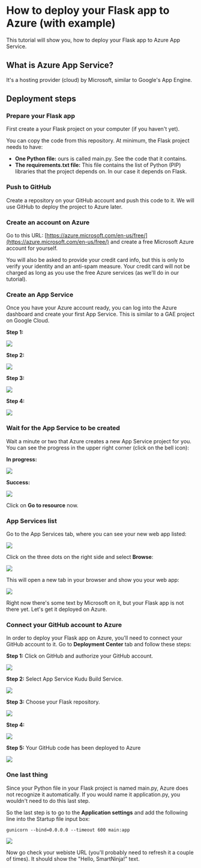 # How to deploy your Flask app to Azure (with example)

This tutorial will show you, how to deploy your Flask app to Azure App Service.

## What is Azure App Service?

It's a hosting provider (cloud) by Microsoft, similar to Google's App Engine.

## Deployment steps

### Prepare your Flask app

First create a your Flask project on your computer (if you haven't yet).

You can copy the code from this repository. At minimum, the Flask project needs to have:

- **One Python file:** ours is called main.py. See the code that it contains.
- **The requirements.txt file:** This file contains the list of Python (PIP) libraries that the project depends on. In 
our case it depends on Flask.

### Push to GitHub

Create a repository on your GitHub account and push this code to it. We will use GitHub to deploy the project to Azure later.

### Create an account on Azure

Go to this URL: [https://azure.microsoft.com/en-us/free/](https://azure.microsoft.com/en-us/free/) and create a free 
Microsoft Azure account for yourself.

You will also be asked to provide your credit card info, but this is only to verify your identity and an anti-spam 
measure. Your credit card will not be charged as long as you use the free Azure services (as we'll do in our tutorial).

### Create an App Service

Once you have your Azure account ready, you can log into the Azure dashboard and create your first App Service. This is 
similar to a GAE project on Google Cloud.

**Step 1:**

![](img/create-app-service-1.png)

**Step 2:**

![](img/create-app-service-2.png)

**Step 3:**

![](img/create-app-service-3.png)

**Step 4:**

![](img/create-app-service-4.png)

### Wait for the App Service to be created

Wait a minute or two that Azure creates a new App Service project for you. You can see the progress in the upper right 
corner (click on the bell icon):

**In progress:**

![](img/app-service-created-1.png)

**Success:**

![](img/app-service-created-2.png)

Click on **Go to resource** now.

### App Services list

Go to the App Services tab, where you can see your new web app listed:

![](img/app-services-list.png)

Click on the three dots on the right side and select **Browse**:

![](img/browse-website-1.png)

This will open a new tab in your browser and show you your web app:

![](img/browse-website-2.png)

Right now there's some text by Microsoft on it, but your Flask app is not there yet. Let's get it deployed on Azure.

### Connect your GitHub account to Azure

In order to deploy your Flask app on Azure, you'll need to connect your GitHub account to it. Go to **Deployment Center** 
tab and follow these steps:

**Step 1:** Click on GitHub and authorize your GitHub account.

![](img/deployment-1.png)

**Step 2:** Select App Service Kudu Build Service.

![](img/deployment-2.png)

**Step 3:** Choose your Flask repository.

![](img/deployment-3.png)

**Step 4:**

![](img/deployment-4.png)

**Step 5:** Your GitHub code has been deployed to Azure

![](img/deployment-5.png)

### One last thing

Since your Python file in your Flask project is named main.py, Azure does not recognize it automatically. If you would 
name it application.py, you wouldn't need to do this last step.

So the last step is to go to the **Application settings** and add the following line into the Startup file input box:

    gunicorn --bind=0.0.0.0 --timeout 600 main:app

![](img/startup-file.png)

Now go check your webiste URL (you'll probably need to refresh it a couple of times). It should show the 
"Hello, SmartNinja!" text.